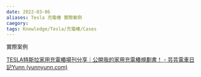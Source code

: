```yaml
---
date: 2022-03-06
aliases: Tesla 充電椿 實際案例
caegory:
tags: Knowledge/Tesla/充電椿/Cases
---
```



實際案例

[TESLA特斯拉家用充電樁場刊分享｜公開我的家用充電樁規劃書！ - 芸芸電車日記Yunn (yunnyunn.com)](https://yunnyunn.com/teslahomecharging-quotation/)